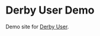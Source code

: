 Derby User Demo
===============

Demo site for [Derby User](https://github.com/psirenny/derby-user).